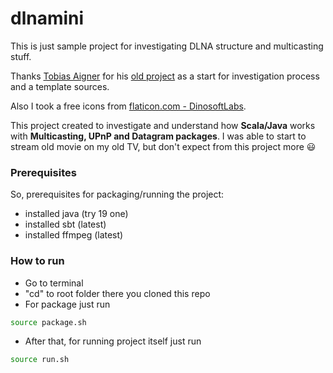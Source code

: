 # dlnamini

This is just sample project for investigating DLNA structure and multicasting stuff.

Thanks [Tobias Aigner](https://github.com/taigner) for his [old project](https://github.com/taigner/simple-streamer) as a start for investigation process and a template sources.

Also I took a free icons from [flaticon.com - DinosoftLabs](https://www.flaticon.com/authors/dinosoftlabs).

This project created to investigate and understand how **Scala/Java** works with **Multicasting, UPnP and Datagram packages**. I was able to start to stream old movie on my old TV, but don't expect from this project more :smiley:

### Prerequisites
So, prerequisites for packaging/running the project:
- installed java (try 19 one)
- installed sbt (latest)
- installed ffmpeg (latest)

### How to run
- Go to terminal
- "cd" to root folder there you cloned this repo
- For package just run
```bash
source package.sh
```
- After that, for running project itself just run
```bash
source run.sh
```